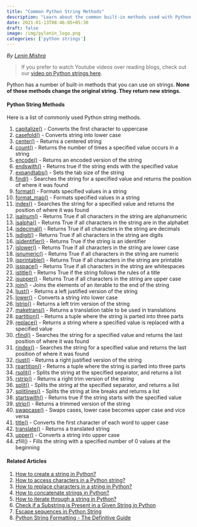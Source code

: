 ```yaml
---
title: "Common Python String Methods"
description: "Learn about the common built-in methods used with Python Strings"
date: 2021-01-13T08:46:05+05:30
draft: false
image: /img/pylenin_logo.png
categories: ['python strings']
---
```

<div class="sharethis-inline-follow-buttons"></div>

*By [Lenin Mishra](https://www.pylenin.com/authors/#lenin-mishra)*

> If you prefer to watch Youtube videos over reading blogs, check out our [video on Python strings here](https://youtu.be/MXdNMo_f95I). 

Python has a number of built-in methods that you can use on strings. **None of those methods change the original string. They return new strings.**

#### Python String Methods

Here is a list of commonly used Python string methods.

1. [capitalize()](https://www.pylenin.com/blogs/python-string-capitalize/) - Converts the first character to uppercase
2. [casefold()](https://www.pylenin.com/blogs/python-string-casefold/) - Converts string into lower case
3. [center()](https://www.pylenin.com/blogs/python-string-center) - Returns a centered string
4. [count()](https://www.pylenin.com/blogs/python-string-count) - Returns the number of times a specified value occurs in a string
5. [encode()](https://www.pylenin.com/blogs/python-string-encode) - Returns an encoded version of the string
6. [endswith()](https://www.pylenin.com/blogs/python-string-endswith) -	Returns true if the string ends with the specified value
7. [expandtabs()](https://www.pylenin.com/blogs/python-string-expandtabs) - Sets the tab size of the string
8. [find()](https://www.pylenin.com/blogs/python-string-find) - Searches the string for a specified value and returns the position of where it was found
9. [format()](https://www.pylenin.com/blogs/format-method-python-string/) - Formats specified values in a string
10. [format_map()](https://www.pylenin.com/blogs/python-string-format-map) - Formats specified values in a string
11. [index()](https://www.pylenin.com/blogs/python-string-index) - Searches the string for a specified value and returns the position of where it was found
12. [isalnum()](https://www.pylenin.com/blogs/python-string-isalnum) - Returns True if all characters in the string are alphanumeric
13. [isalpha()](https://www.pylenin.com/blogs/python-string-isalpha) - Returns True if all characters in the string are in the alphabet
14. [isdecimal()](https://www.pylenin.com/blogs/python-string-isdecimal) - Returns True if all characters in the string are decimals
15. [isdigit()](https://www.pylenin.com/blogs/python-string-isdigit) - Returns True if all characters in the string are digits
16. [isidentifier()](https://www.pylenin.com/blogs/python-string-isidentifier) - Returns True if the string is an identifier
17. [islower()](https://www.pylenin.com/blogs/python-string-islower) - Returns True if all characters in the string are lower case
18. [isnumeric()](https://www.pylenin.com/blogs/python-string-isnumeric) - Returns True if all characters in the string are numeric
19. [isprintable()](https://www.pylenin.com/blogs/python-string-isprintable) - Returns True if all characters in the string are printable
20. [isspace()](https://www.pylenin.com/blogs/python-string-isspace) - Returns True if all characters in the string are whitespaces
21. [istitle()](https://www.pylenin.com/blogs/python-string-istitle) - Returns True if the string follows the rules of a title
22. [isupper()](https://www.pylenin.com/blogs/python-string-isupper) - Returns True if all characters in the string are upper case
23. [join()](https://www.pylenin.com/blogs/python-string-join) - Joins the elements of an iterable to the end of the string
24. [ljust()](https://www.pylenin.com/blogs/python-string-ljust) - Returns a left justified version of the string
25. [lower()](https://www.pylenin.com/blogs/python-string-lower) - Converts a string into lower case
26. [lstrip()](https://www.pylenin.com/blogs/python-string-lstrip) - Returns a left trim version of the string
27. [maketrans()](https://www.pylenin.com/blogs/python-string-maketrans) - Returns a translation table to be used in translations
28. [partition()](https://www.pylenin.com/blogs/python-string-partition) - Returns a tuple where the string is parted into three parts
29. [replace()](https://www.pylenin.com/blogs/python-string-replace) - Returns a string where a specified value is replaced with a specified value
30. [rfind()](https://www.pylenin.com/blogs/python-string-rfind) - Searches the string for a specified value and returns the last position of where it was found
31. [rindex()](https://www.pylenin.com/blogs/python-string-rindex) - Searches the string for a specified value and returns the last position of where it was found
32. [rjust()](https://www.pylenin.com/blogs/python-string-rjust) - Returns a right justified version of the string
33. [rpartition()](https://www.pylenin.com/blogs/python-string-rpartition) - Returns a tuple where the string is parted into three parts
34. [rsplit()](https://www.pylenin.com/blogs/python-string-rsplit) - Splits the string at the specified separator, and returns a list
35. [rstrip()](https://www.pylenin.com/blogs/python-string-rstrip) - Returns a right trim version of the string
36. [split()](https://www.pylenin.com/blogs/python-string-split) - Splits the string at the specified separator, and returns a list
37. [splitlines()](https://www.pylenin.com/blogs/python-string-splitlines) - Splits the string at line breaks and returns a list
38. [startswith()](https://www.pylenin.com/blogs/python-string-startswith) - Returns true if the string starts with the specified value
39. [strip()](https://www.pylenin.com/blogs/python-string-strip) - Returns a trimmed version of the string
40. [swapcase()](https://www.pylenin.com/blogs/python-string-swapcase) - Swaps cases, lower case becomes upper case and vice versa
41. [title()](https://www.pylenin.com/blogs/python-string-title) - Converts the first character of each word to upper case
42. [translate()](https://www.pylenin.com/blogs/python-string-translate) - Returns a translated string
43. [upper()](https://www.pylenin.com/blogs/python-string-upper) - Converts a string into upper case
44. zfill() - Fills the string with a specified number of 0 values at the beginning

#### Related Articles

1. [How to create a string in Python?](https://www.pylenin.com/blogs/create-string-python/)
2. [How to access characters in a Python string?](https://www.pylenin.com/blogs/access-characters-in-string/)
3. [How to replace characters in a string in Python?](https://www.pylenin.com/blogs/replace-string-characters-python/)
4. [How to concatenate strings in Python?](https://www.pylenin.com/blogs/concatenate-strings-in-python/)
5. [How to iterate through a string in Python?](https://www.pylenin.com/blogs/iterating-through-python-string/)
6. [Check if a Substring is Present in a Given String in Python](https://www.pylenin.com/blogs/check-substring-in-a-string-python/)
7. [Escape sequences in Python String](https://www.pylenin.com/blogs/escape-sequences-python-string/)
8. [Python String Formatting - The Definitive Guide](https://www.pylenin.com/blogs/python-string-formatting/)